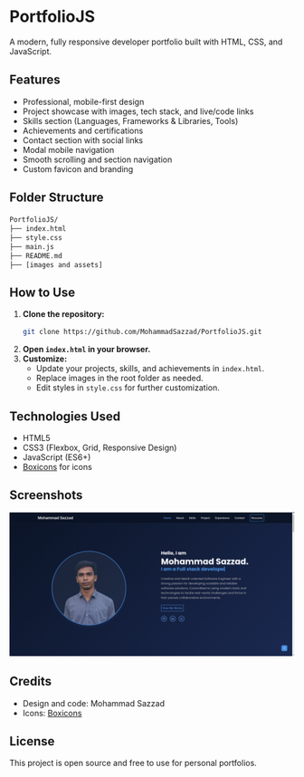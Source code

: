 # PortfolioJS

A modern, fully responsive developer portfolio built with HTML, CSS, and JavaScript.

## Features

- Professional, mobile-first design
- Project showcase with images, tech stack, and live/code links
- Skills section (Languages, Frameworks & Libraries, Tools)
- Achievements and certifications
- Contact section with social links
- Modal mobile navigation
- Smooth scrolling and section navigation
- Custom favicon and branding

## Folder Structure

```
PortfolioJS/
├── index.html
├── style.css
├── main.js
├── README.md
├── [images and assets]
```

## How to Use

1. **Clone the repository:**
   ```bash
   git clone https://github.com/MohammadSazzad/PortfolioJS.git
   ```
2. **Open `index.html` in your browser.**
3. **Customize:**
   - Update your projects, skills, and achievements in `index.html`.
   - Replace images in the root folder as needed.
   - Edit styles in `style.css` for further customization.

## Technologies Used

- HTML5
- CSS3 (Flexbox, Grid, Responsive Design)
- JavaScript (ES6+)
- [Boxicons](https://boxicons.com/) for icons

## Screenshots

![Portfolio Screenshot](/Projects/Portfolio.png)

## Credits

- Design and code: Mohammad Sazzad
- Icons: [Boxicons](https://boxicons.com/)

## License

This project is open source and free to use for personal portfolios.